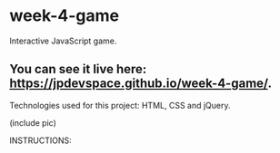 # week-4-game

Interactive JavaScript game. 

## You can see it live here: https://jpdevspace.github.io/week-4-game/.

Technologies used for this project: HTML, CSS and jQuery. 

(include pic)

INSTRUCTIONS: 